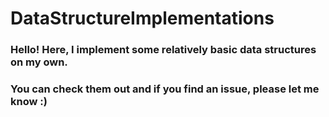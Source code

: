 # DataStructureImplementations

### Hello! Here, I implement some relatively basic data structures on my own.
### You can check them out and if you find an issue, please let me know :)
